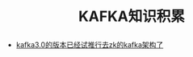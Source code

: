 # <p align="center">KAFKA知识积累</p>

- [kafka3.0的版本已经试推行去zk的kafka架构了](https://zhuanlan.zhihu.com/p/505306466)   
